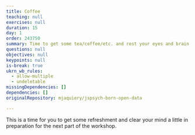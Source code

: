 ```yaml
---
title: Coffee
teaching: null
exercises: null
duration: 15
day: 1
order: 243750
summary: Time to get some tea/coffee/etc. and rest your eyes and brain a bit.
questions: null
objectives: null
keypoints: null
is-break: true
ukrn_wb_rules:
  - allow-multiple
  - undeletable
missingDependencies: []
dependencies: []
originalRepository: mjaquiery/jspsych-born-open-data

---
```

This is a time for you to get some refreshment and clear your mind a little in preparation for the next part of the workshop.
